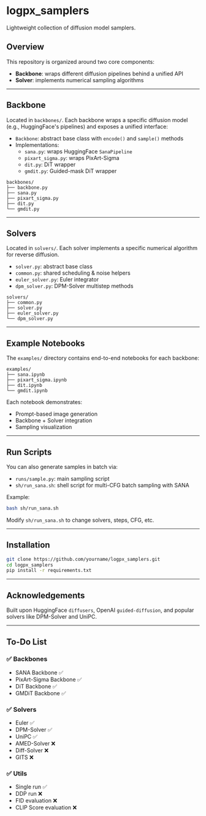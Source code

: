 # logpx_samplers

Lightweight collection of diffusion model samplers.

## Overview

This repository is organized around two core components:  
- **Backbone**: wraps different diffusion pipelines behind a unified API  
- **Solver**: implements numerical sampling algorithms  

---

## Backbone

Located in `backbones/`. Each backbone wraps a specific diffusion model (e.g., HuggingFace's pipelines) and exposes a unified interface:

- `Backbone`: abstract base class with `encode()` and `sample()` methods
- Implementations:
  - `sana.py`: wraps HuggingFace `SanaPipeline`
  - `pixart_sigma.py`: wraps PixArt-Sigma
  - `dit.py`: DiT wrapper
  - `gmdit.py`: Guided-mask DiT wrapper

```
backbones/
├── backbone.py
├── sana.py
├── pixart_sigma.py
├── dit.py
└── gmdit.py
```

---

## Solvers

Located in `solvers/`. Each solver implements a specific numerical algorithm for reverse diffusion.

- `solver.py`: abstract base class
- `common.py`: shared scheduling & noise helpers
- `euler_solver.py`: Euler integrator
- `dpm_solver.py`: DPM-Solver multistep methods

```
solvers/
├── common.py
├── solver.py
├── euler_solver.py
└── dpm_solver.py
```

---

## Example Notebooks

The `examples/` directory contains end-to-end notebooks for each backbone:

```
examples/
├── sana.ipynb
├── pixart_sigma.ipynb
├── dit.ipynb
└── gmdit.ipynb
```

Each notebook demonstrates:
- Prompt-based image generation
- Backbone + Solver integration
- Sampling visualization

---

## Run Scripts

You can also generate samples in batch via:

- `runs/sample.py`: main sampling script
- `sh/run_sana.sh`: shell script for multi-CFG batch sampling with SANA

Example:

```bash
bash sh/run_sana.sh
```

Modify `sh/run_sana.sh` to change solvers, steps, CFG, etc.

---

## Installation

```bash
git clone https://github.com/yourname/logpx_samplers.git
cd logpx_samplers
pip install -r requirements.txt
```

---

## Acknowledgements

Built upon HuggingFace `diffusers`, OpenAI `guided-diffusion`, and popular solvers like DPM-Solver and UniPC.

---

## To-Do List

### ✅ Backbones
- SANA Backbone ✅
- PixArt-Sigma Backbone ✅
- DiT Backbone ✅
- GMDiT Backbone ✅

### ✅ Solvers
- Euler ✅
- DPM-Solver ✅
- UniPC ✅
- AMED-Solver ❌
- Diff-Solver ❌
- GITS ❌

### ✅ Utils
- Single run ✅
- DDP run ❌
- FID evaluation ❌
- CLIP Score evaluation ❌